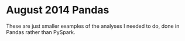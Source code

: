 # August 2014 Pandas
These are just smaller examples of the analyses I needed to do, done in Pandas rather than PySpark.